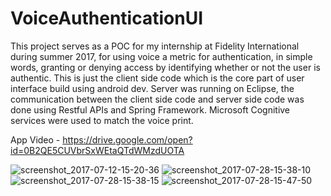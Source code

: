# VoiceAuthenticationUI
This project serves as a POC for my internship at Fidelity International during summer 2017, for using voice a metric for authentication, in simple words, granting or denying access by identifying whether or not the user is authentic. 
This is just the client side code which is the core part of user interface build using android dev.
Server was running on Eclipse, the communication between the client side code and server side code was done using Restful APIs and Spring Framework. Microsoft Cognitive services were used to match the voice print.

App Video - https://drive.google.com/open?id=0B2QE5CUVbrSxWEtaQTdWMzdUOTA

![screenshot_2017-07-12-15-20-36](https://user-images.githubusercontent.com/19545352/39664918-0a19de38-50a9-11e8-8014-7ad77eb16688.png)
![screenshot_2017-07-28-15-38-10](https://user-images.githubusercontent.com/19545352/39664919-0a4c7a00-50a9-11e8-9bd7-b61a06d1afcb.png)
![screenshot_2017-07-28-15-38-15](https://user-images.githubusercontent.com/19545352/39664920-0a7e3478-50a9-11e8-8b03-9af6567187f4.png)
![screenshot_2017-07-28-15-47-50](https://user-images.githubusercontent.com/19545352/39664921-0ab42808-50a9-11e8-9c7d-a7aa1c882e02.png)

